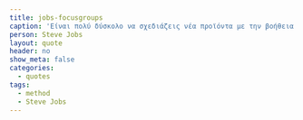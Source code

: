 ```yaml
---
title: jobs-focusgroups
caption: 'Είναι πολύ δύσκολο να σχεδιάζεις νέα προϊόντα με την βοήθεια ομάδων εστίασης. Πολλές φορές οι άνθρωποι δεν ξέρουν τι θέλουν μέχρι να τους το δείξεις.'
person: Steve Jobs
layout: quote
header: no
show_meta: false
categories:
  - quotes
tags:
  - method
  - Steve Jobs
---
```

